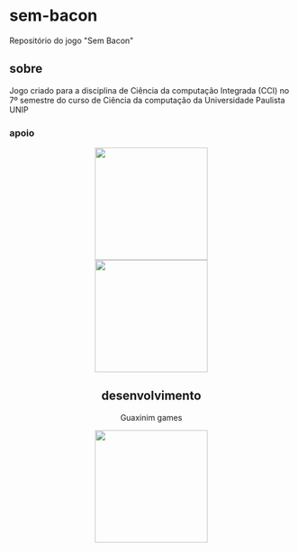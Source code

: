 # sem-bacon
Repositório do jogo "Sem Bacon"
## sobre
Jogo criado para a disciplina de Ciência da computação Integrada (CCI) no 7º semestre do curso de Ciência da computação da Universidade Paulista UNIP

### apoio 
<div style="text-align:center">
  <img src="http://unicluster.com.br/wp-content/uploads/2016/09/Logo-img-ok.png" width="200px"/>
  <br/>
  <img src="https://www1.unip.br/ead/img/logo-unip-home.png" width="200px"/>
</center>

## desenvolvimento
Guaxinim games
<br/>
<div style="text-align:center">
  <img src="http://blog.guaxinimgames.com/wp-content/themes/guaxinim-material/library/images/main/logotype.svg" width="200px"/>
</div>

